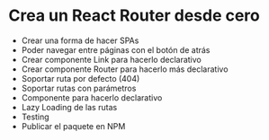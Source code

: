 # Crea un React Router desde cero

- Crear una forma de hacer SPAs
- Poder navegar entre páginas con el botón de atrás
- Crear componente Link para hacerlo declarativo
- Crear componente Router para hacerlo más declarativo
- Soportar ruta por defecto (404)
- Soportar rutas con parámetros
- Componente <Route /> para hacerlo declarativo
- Lazy Loading de las rutas
- Testing
- Publicar el paquete en NPM